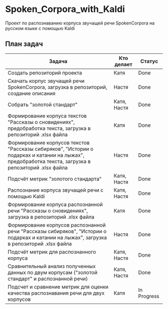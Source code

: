 # Spoken_Corpora_with_Kaldi
Проект по распознаванию корпуса звучащей речи SpokenCorpora на русском языке с помощью Kaldi

## План задач

|Задача | Кто делает | Статус |
| ---- | ---- | ---- |
| Создать репозиторий проекта |Катя | Done |
| Скачать корпус звучащей речи SpokenCorpora, загрузка в репозиторий, создание описания | Настя | Done |
| Собрать "золотой стандарт"| Катя, Настя| Done |
| Формирование корпуса текстов "Рассказы о сновидениях", предобработка текста, загрузка в репозиторий .xlsx файла | Катя | Done |
| Формирование корпусов текстов "Рассказы сибиряков", "Истории о подарках и катании на лыжах", предобработка текста, загрузка в репозиторий .xlsx файла| Настя | Done |
| Подсчёт метрик "золотого стандарта" | Катя, Настя | Done |
| Распознание корпуса звучащей речи с помощью Kaldi | Катя, Настя | Done |
| Формирование корпуса распознанной речи "Рассказы о сновидениях", загрузка в репозиторий .xlsx файла | Катя | Done |
| Формирование корпусов распознанной речи "Рассказы сибиряков", "Истории о подарках и катании на лыжах", загрузка в репозиторий .xlsx файла| Настя | Done |
| Подсчёт метрик для распознанного корпуса | Катя, Настя | Done |
| Сравнительный анализ полученных данных по двум корпусам ("золотой стандарт" и распознанной речи) | Катя, Настя | Done |
| Подсчет и сравнение метрик для оценки качества распознавания речи для двух корпусов | Катя | In Progress |
